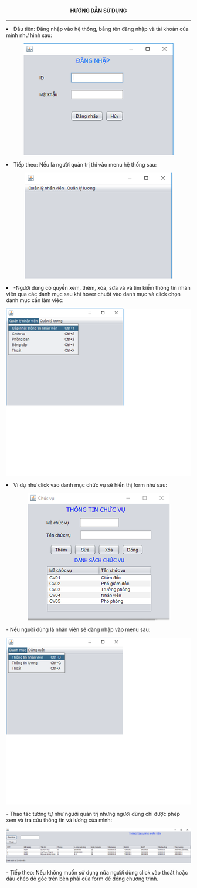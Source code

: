 <h4 color="red" align="center">HƯỚNG DẪN SỬ DỤNG</h4>
<hr> 
<li>Đầu tiên: Đăng nhập vào hệ thống, bằng tên đăng nhập và tài khoản của mình như hình sau:</li>
<p align="center"><img src="https://raw.githubusercontent.com/PhatTrienMNM/QLTienLuong/master/IMG/New%20folder/dangnhap.PNG"></p>
<li>Tiếp theo: Nếu là người quản trị thì vào menu hệ thống sau:</li>
<p align="center"><img src="https://raw.githubusercontent.com/PhatTrienMNM/QLTienLuong/master/IMG/New%20folder/menu.PNG"></p>
<li>-Người dùng có quyền xem, thêm, xóa, sửa và và tìm kiếm thông tin nhân viên qua các danh mục sau khi hover chuột vào danh mục và click chọn danh mục cần làm việc:</li>
<p align="center"><img src="https://raw.githubusercontent.com/PhatTrienMNM/QLTienLuong/master/IMG/New%20folder/menu1.png"></p>
<li>Ví dụ như click vào danh mục chức vụ sẽ hiển thị form như sau:</li>
<p align="center"><img src="https://raw.githubusercontent.com/PhatTrienMNM/QLTienLuong/master/IMG/New%20folder/cv.PNG"></p>
- Nếu người dùng là nhân viên sẽ đăng nhập vào menu sau:
<p align="center"><img src="https://raw.githubusercontent.com/PhatTrienMNM/QLTienLuong/master/IMG/New%20folder/menunguodung.png"></p>
- Thao tác tương tự như người quản trị nhưng người dùng chỉ được phép xem và tra cứu thông tin và lương của mình:
<p align="center"><img src="https://raw.githubusercontent.com/PhatTrienMNM/QLTienLuong/master/IMG/New%20folder/luong.PNG"></p>
- Tiếp theo: Nếu không muốn sử dụng nữa người dùng click vào thoát hoặc dấu chéo đỏ gốc trên bên phải của form để đóng chương trình. 
 
